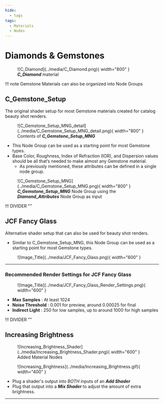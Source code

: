 ```yaml
---
hide:
  - tags
tags:
  - Materials
  - Nodes
---
```


# **Diamonds & Gemstones**

<figure markdown="span">
  ![C_Diamond](../media/C_Diamond.png){ width="800" }
  <figcaption><em><strong>C_Diamond</strong></em> material</figcaption>
</figure>


!!! note
    Gemstone Materials can also be organized into Node Groups


## **C_Gemstone_Setup**
The original shader setup for most Gemstone materials created for catalog beauty shot renders.

<figure markdown="span">
  ![C_Gemstone_Setup_MNG_detail](../media/C_Gemstone_Setup_MNG_detail.png){ width="800" }
  <figcaption>Contents of <em><strong>C_Gemstone_Setup_MNG</strong></em></figcaption>
</figure>


- This Node Group can be used as a starting point for most Gemstone types.
- Base Color, Roughness, Index of Refraction (IOR), and Dispersion values should be all that’s needed to make almost any Gemstone material.
    - As previously mentioned, these attributes can be defined in a single node group.

<figure markdown="span">
  ![C_Gemstone_Setup_MNG](../media/C_Gemstone_Setup_MNG.png){ width="800" }
  <figcaption><em><strong>C_Gemstone_Setup_MNG</strong></em> Node Group using the <em><strong>Diamond_Attributes</strong></em> Node Group as input</figcaption>
</figure>


!!! DIVIDER ""


## **JCF Fancy Glass**
Alternative shader setup that can also be used for beauty shot renders.

- Similar to C_Gemstone_Setup_MNG, this Node Group can be used as a starting point for most Gemstone types.

<figure markdown="span">
  ![Image_Title](../media/JCF_Fancy_Glass.png){ width="600" }
</figure>

---

### **Recommended Render Settings for JCF Fancy Glass**

<figure markdown="span">
  ![Image_Title](../media/JCF_Fancy_Glass_Render_Settings.png){ width="600" }
</figure>

- **Max Samples** : At least 1024
- **Noise Threshold** : 0.001 for preview, around 0.00025 for final
- **Indirect Light** : 250 for low samples, up to around 1000 for high samples


!!! DIVIDER ""


## **Increasing Brightness**

<figure markdown="span">
  ![Increasing_Brightness_Shader](../media/Increasing_Brightness_Shader.png){ width="600" }
  <figcaption>Added Material Nodes</figcaption>
</figure>


<div class="grid" markdown>

<figure markdown="span">
  ![Increasing_Brightness](../media/Increasing_Brightness.gif){ width="400" }
</figure>

- Plug a shader's output into *BOTH* inputs of an ***Add Shader***
- Plug that output into a ***Mix Shader*** to adjust the amount of extra brightness.

</div>


---
